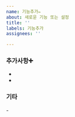 ```yaml
---
name: 기능추가✏️
about: 새로운 기능 또는 설정
title: ''
labels: 기능추가
assignees: ''

---
```


### 추가사항➕

- <!-- 추가사항 -->
-

### 기타

-<!-- 따로 필요한 내용 -->
